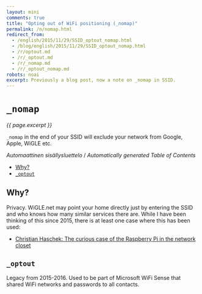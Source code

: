 ```yaml
---
layout: mini
comments: true
title: "Opting out of WiFi positioning (_nomap)"
permalink: /n/nomap.html
redirect_from:
  - /english/2015/11/29/SSID_optout_nomap.html
  - /blog/english/2015/11/29/SSID_optout_nomap.html
  - /r/optout.md
  - /r/_optout.md
  - /r/_nomap.md
  - /r/_optout_nomap.md
robots: noai
excerpt: Previously a blog post, now a note on _nomap in SSID.
---
```


# `_nomap`

_{{ page.excerpt }}_

`_nomap` in the end of your SSID will exclude your network from Google, Apple, WiGLE etc.

<!-- editorconfig-checker-disable -->
<!-- prettier-ignore-start -->

<!-- START doctoc generated TOC please keep comment here to allow auto update -->
<!-- DON'T EDIT THIS SECTION, INSTEAD RE-RUN doctoc TO UPDATE -->
<em lang="fi">Automaattinen sisällysluettelo</em> / <em lang="en">Automatically generated Table of Contents</em>

- [Why?](#why)
- [`_optout`](#_optout)

<!-- END doctoc generated TOC please keep comment here to allow auto update -->

<!-- prettier-ignore-end -->
<!-- editorconfig-checker-enable -->

## Why?

Privacy. WiGLE.net may point your home directly just by entering the SSID and who knows how many similar services there are. While I have been thinking of this since 2015, there is at least one case where this has been used:

- [Christian Haschek: The curious case of the Raspberry Pi in the network closet](https://blog.haschek.at/2018/the-curious-case-of-the-RasPi-in-our-network.html)

## `_optout`

Legacy from 2015-2016. Used to be part of Microsoft WiFi Sense that shared WiFi networks and passwords to all contacts.
